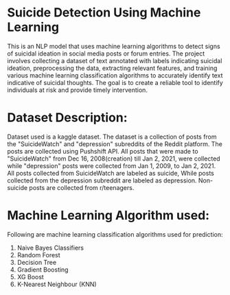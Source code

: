 # Suicide Detection Using Machine Learning

This is an NLP model that uses machine learning algorithms to detect signs of suicidal ideation in social media posts or forum entries. The project involves collecting a dataset of text annotated with labels indicating suicidal ideation, preprocessing the data, extracting relevant features, and training various machine learning classification algorithms to accurately identify text indicative of suicidal thoughts. The goal is to create a reliable tool to identify individuals at risk and provide timely intervention.

# Dataset Description:
Dataset used is a kaggle dataset. The dataset is a collection of posts from the "SuicideWatch" and "depression" subreddits of the Reddit platform. The posts are collected using Pushshift API. All posts that were made to "SuicideWatch" from Dec 16, 2008(creation) till Jan 2, 2021, were collected while "depression" posts were collected from Jan 1, 2009, to Jan 2, 2021. All posts collected from SuicideWatch are labeled as suicide, While posts collected from the depression subreddit are labeled as depression. Non-suicide posts are collected from r/teenagers.

# Machine Learning Algorithm used:
Following are machine learning classification algorithms used for prediction:
1. Naive Bayes Classifiers
2. Random Forest
3. Decision Tree
4. Gradient Boosting
5. XG Boost
6. K-Nearest Neighbour (KNN)
